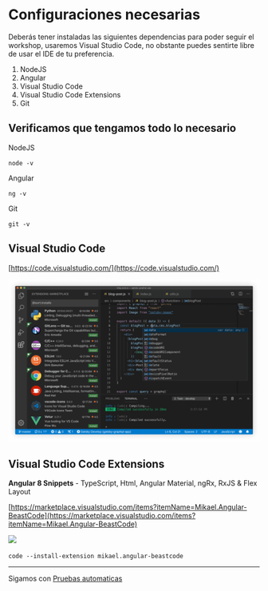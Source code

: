# Configuraciones necesarias

Deberás tener instaladas las siguientes dependencias para poder seguir el workshop, usaremos Visual Studio Code, no obstante puedes sentirte libre de usar el IDE de tu preferencia.

1. NodeJS
2. Angular
3. Visual Studio Code
4. Visual Studio Code Extensions
5. Git

## Verificamos que tengamos todo lo necesario

NodeJS
```text
node -v
```

Angular
```text
ng -v
```

Git
```text
git -v
```

## Visual Studio Code

[https://code.visualstudio.com/](https://code.visualstudio.com/)

<img src="vscode.png" width="750">

## Visual Studio Code Extensions

**Angular 8 Snippets** - TypeScript, Html, Angular Material, ngRx, RxJS & Flex Layout

[https://marketplace.visualstudio.com/items?itemName=Mikael.Angular-BeastCode](https://marketplace.visualstudio.com/items?itemName=Mikael.Angular-BeastCode)

<img src="https://mikael.gallerycdn.vsassets.io/extensions/mikael/angular-beastcode/8.1.2/1574615073126/Microsoft.VisualStudio.Services.Icons.Default" width="128">

```text
code --install-extension mikael.angular-beastcode
```

---

Sigamos con [Pruebas automaticas](../1-pruebas-automaticas/1-1-pruebas-automaticas.md)
